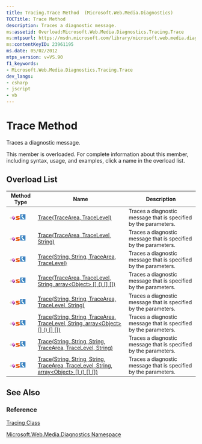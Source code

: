 ```yaml
---
title: Tracing.Trace Method  (Microsoft.Web.Media.Diagnostics)
TOCTitle: Trace Method
description: Traces a diagnostic message.
ms:assetid: Overload:Microsoft.Web.Media.Diagnostics.Tracing.Trace
ms:mtpsurl: https://msdn.microsoft.com/library/microsoft.web.media.diagnostics.tracing.trace(v=VS.90)
ms:contentKeyID: 23961195
ms.date: 05/02/2012
mtps_version: v=VS.90
f1_keywords:
- Microsoft.Web.Media.Diagnostics.Tracing.Trace
dev_langs:
- csharp
- jscript
- vb
---
```


# Trace Method

Traces a diagnostic message.

This member is overloaded. For complete information about this member, including syntax, usage, and examples, click a name in the overload list.

## Overload List

|Method Type|Name|Description|
|--- |--- |--- |
|![Public method](images/Ff728153.pubmethod(en-us,VS.90).gif "Public method")![Static member](images/Ff728153.static(en-us,VS.90).gif "Static member")![Supported by Silverlight for Windows Phone](images/Ff728140.slMobile(en-us,VS.90).gif "Supported by Silverlight for Windows Phone")|[Trace(TraceArea, TraceLevel)](tracing-trace-method-tracearea-tracelevel-microsoft-web-media-diagnostics_1.md)|Traces a diagnostic message that is specified by the parameters.|
|![Public method](images/Ff728153.pubmethod(en-us,VS.90).gif "Public method")![Static member](images/Ff728153.static(en-us,VS.90).gif "Static member")![Supported by Silverlight for Windows Phone](images/Ff728140.slMobile(en-us,VS.90).gif "Supported by Silverlight for Windows Phone")|[Trace(TraceArea, TraceLevel, String)](tracing-trace-method-tracearea-tracelevel-string-microsoft-web-media-diagnostics_1.md)|Traces a diagnostic message that is specified by the parameters.|
|![Public method](images/Ff728153.pubmethod(en-us,VS.90).gif "Public method")![Static member](images/Ff728153.static(en-us,VS.90).gif "Static member")![Supported by Silverlight for Windows Phone](images/Ff728140.slMobile(en-us,VS.90).gif "Supported by Silverlight for Windows Phone")|[Trace(String, String, TraceArea, TraceLevel)](tracing-trace-method-string-string-tracearea-tracelevel-microsoft-web-media-diagnostics_1.md)|Traces a diagnostic message that is specified by the parameters.|
|![Public method](images/Ff728153.pubmethod(en-us,VS.90).gif "Public method")![Static member](images/Ff728153.static(en-us,VS.90).gif "Static member")![Supported by Silverlight for Windows Phone](images/Ff728140.slMobile(en-us,VS.90).gif "Supported by Silverlight for Windows Phone")|[Trace(TraceArea, TraceLevel, String, array\<Object> [] () [] [])](tracing-trace-method-tracearea-tracelevel-string-object%5B%5D-microsoft-web-media-diagnostics_1.md)|Traces a diagnostic message that is specified by the parameters.|
|![Public method](images/Ff728153.pubmethod(en-us,VS.90).gif "Public method")![Static member](images/Ff728153.static(en-us,VS.90).gif "Static member")![Supported by Silverlight for Windows Phone](images/Ff728140.slMobile(en-us,VS.90).gif "Supported by Silverlight for Windows Phone")|[Trace(String, String, TraceArea, TraceLevel, String)](tracing-trace-method-string-string-tracearea-tracelevel-string-microsoft-web-media-diagnostics_1.md)|Traces a diagnostic message that is specified by the parameters.|
|![Public method](images/Ff728153.pubmethod(en-us,VS.90).gif "Public method")![Static member](images/Ff728153.static(en-us,VS.90).gif "Static member")![Supported by Silverlight for Windows Phone](images/Ff728140.slMobile(en-us,VS.90).gif "Supported by Silverlight for Windows Phone")|[Trace(String, String, TraceArea, TraceLevel, String, array\<Object> [] () [] [])](tracing-trace-method-string-string-tracearea-tracelevel-string-object%5B%5D-microsoft-web-media-diagnostics_1.md)|Traces a diagnostic message that is specified by the parameters.|
|![Public method](images/Ff728153.pubmethod(en-us,VS.90).gif "Public method")![Static member](images/Ff728153.static(en-us,VS.90).gif "Static member")![Supported by Silverlight for Windows Phone](images/Ff728140.slMobile(en-us,VS.90).gif "Supported by Silverlight for Windows Phone")|[Trace(String, String, String, TraceArea, TraceLevel, String)](tracing-trace-method-string-string-string-tracearea-tracelevel-string-microsoft-web-media-diagnostics_1.md)|Traces a diagnostic message that is specified by the parameters.|
|![Public method](images/Ff728153.pubmethod(en-us,VS.90).gif "Public method")![Static member](images/Ff728153.static(en-us,VS.90).gif "Static member")![Supported by Silverlight for Windows Phone](images/Ff728140.slMobile(en-us,VS.90).gif "Supported by Silverlight for Windows Phone")|[Trace(String, String, String, TraceArea, TraceLevel, String, array\<Object> [] () [] [])](tracing-trace-method-string-string-string-tracearea-tracelevel-string-object%5B%5D-microsoft-web-media-diagnostics_1.md)|Traces a diagnostic message that is specified by the parameters.|

## See Also

### Reference

[Tracing Class](tracing-class-microsoft-web-media-diagnostics_1.md)

[Microsoft.Web.Media.Diagnostics Namespace](microsoft-web-media-diagnostics-namespace_1.md)

